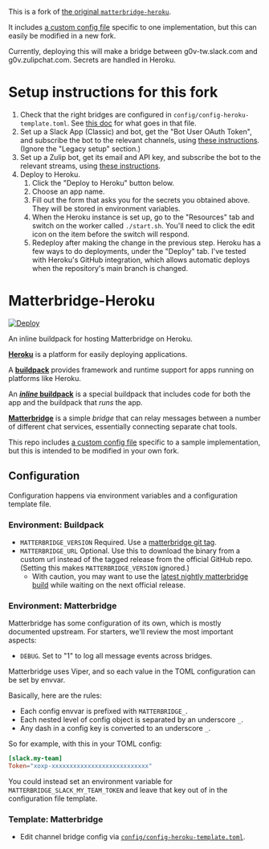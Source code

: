 This is a fork of [the original
`matterbridge-heroku`](https://github.com/cadecairos/matterbridge-heroku).

It includes [a custom config file][config] specific to one
implementation, but this can easily be modified in a new fork.

Currently, deploying this will make a bridge between g0v-tw.slack.com
and g0v.zulipchat.com. Secrets are handled in Heroku.

# Setup instructions for this fork

1. Check that the right bridges are configured in
   `config/config-heroku-template.toml`. See [this
   doc](https://github.com/42wim/matterbridge#configuration) for what
   goes in that file.
2. Set up a Slack App (Classic) and bot, get the "Bot User OAuth
   Token", and subscribe the bot to the relevant channels, using
   [these
   instructions](https://github.com/42wim/matterbridge/wiki/Slack-bot-setup#bot-based-setup).
   (Ignore the "Legacy setup" section.)
3. Set up a Zulip bot, get its email and API key, and subscribe the
   bot to the relevant streams, using [these
   instructions](https://github.com/42wim/matterbridge/wiki/Section-Zulip-%28basic%29).
4. Deploy to Heroku.
   1. Click the "Deploy to Heroku" button below.
   2. Choose an app name.
   3. Fill out the form that asks you for the secrets you obtained
      above. They will be stored in environment variables.
   4. When the Heroku instance is set up, go to the "Resources" tab
      and switch on the worker called `./start.sh`. You'll need to
      click the edit icon on the item before the switch will respond.
   5. Redeploy after making the change in the previous step. Heroku
      has a few ways to do deployments, under the "Deploy" tab. I've
      tested with Heroku's GitHub integration, which allows automatic
      deploys when the repository's main branch is changed.

# Matterbridge-Heroku

[![Deploy](https://www.herokucdn.com/deploy/button.svg)](https://heroku.com/deploy)

An inline buildpack for hosting Matterbridge on Heroku.

[**Heroku**][heroku] is a platform for easily deploying applications.

A [**buildpack**][buildpacks] provides framework and runtime support for
apps running on platforms like Heroku.

An [**_inline_ buildpack**][inline-buildpacks] is a special buildpack
that includes code for both the app and the buildpack that _runs_ the
app.

[**Matterbridge**][matterbridge] is a simple _bridge_ that can relay
messages between a number of different chat services, essentially
connecting separate chat tools.

   [heroku]: https://www.heroku.com/what
   [buildpacks]: https://docs.cloudfoundry.org/buildpacks/
   [inline-buildpacks]: https://github.com/kr/heroku-buildpack-inline#readme
   [matterbridge]: https://github.com/42wim/matterbridge#readme

This repo includes [a custom config file][config] specific to a sample
implementation, but this is intended to be modified in your own fork.

## Configuration

Configuration happens via environment variables and a configuration
template file.

### Environment: Buildpack

- `MATTERBRIDGE_VERSION` Required. Use a [matterbridge git tag][git-tags].
- `MATTERBRIDGE_URL` Optional. Use this to download the binary from a
  custom url instead of the tagged release from the official GitHub
repo.  (Setting this makes `MATTERBRIDGE_VERSION` ignored.)
    * With caution, you may want to use the [latest nightly matterbridge
      build](https://bintray.com/42wim/nightly/Matterbridge/_latestVersion)
      while waiting on the next official release.

### Environment: Matterbridge

Matterbridge has some configuration of its own, which is mostly
documented upstream. For starters, we'll review the most important
aspects:

* `DEBUG`. Set to "1" to log all message events across bridges.

Matterbridge uses Viper, and so each value in the TOML configuration can
be set by envvar.

Basically, here are the rules:

- Each config envvar is prefixed with `MATTERBRIDGE_`.
- Each nested level of config object is separated by an underscore `_`.
- Any dash in a config key is converted to an underscore `_`.

So for example, with this in your TOML config:

```toml
[slack.my-team]
Token="xoxp-xxxxxxxxxxxxxxxxxxxxxxxxxxx"
```

You could instead set an environment variable for
`MATTERBRIDGE_SLACK_MY_TEAM_TOKEN` and leave that key out of in the
configuration file template.

### Template: Matterbridge

* Edit channel bridge config via [`config/config-heroku-template.toml`][config].

<!-- Links -->
   [git-tags]: https://github.com/42wim/matterbridge/tags
   [config]: config/config-heroku-template.toml
